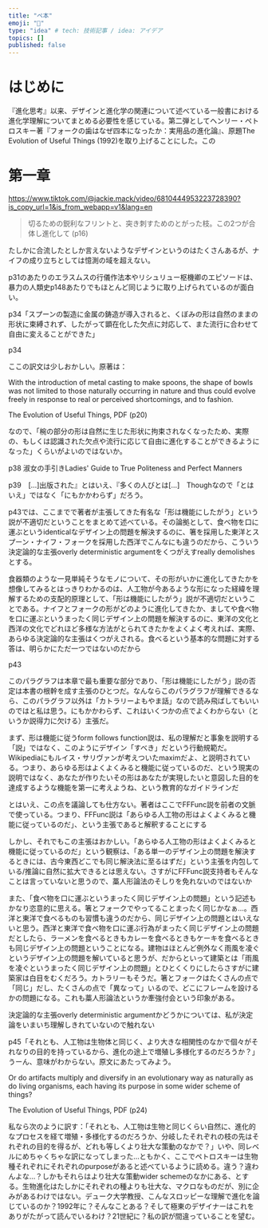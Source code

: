 ```yaml
---
title: "ペ本"
emoji: "🍴"
type: "idea" # tech: 技術記事 / idea: アイデア
topics: []
published: false
---
```


# はじめに

『進化思考』以来、デザインと進化学の関連について述べている一般書における進化学理解についてまとめる必要性を感じている。第二弾としてヘンリー・ペトロスキー著『フォークの歯はなぜ四本になったか：実用品の進化論』、原題The Evolution of Useful Things (1992)を取り上げることにした。この

# 第一章

https://www.tiktok.com/@jackie.mack/video/6810444953223728390?is_copy_url=1&is_from_webapp=v1&lang=en


> 切るための鋭利なフリントと、突き刺すためのとがった枝。この2つが合体し進化して (p16)

たしかに合流したとしか言えないようなデザインというのはたくさんあるが、ナイフの成り立ちとしては憶測の域を超えない。

p31のあたりのエラスムスの行儀作法本やリシュリュー枢機卿のエピソードは、暴力の人類史p148あたりでもほとんど同じように取り上げられているのが面白い。

p34「スプーンの製造に金属の鋳造が導入されると、くぼみの形は自然のままの形状に束縛されず、したがって顕在化した欠点に対応して、また流行に合わせて自由に変えることができた」

p34

ここの訳文は少しおかしい。原著は：

With the introduction of metal casting to make spoons, the shape of bowls was not limited to those naturally occurring in nature and thus could evolve freely in response to real or perceived shortcomings, and to fashion.

The Evolution of Useful Things, PDF (p20)

なので、「椀の部分の形は自然に生じた形状に拘束されなくなったため、実際の、もしくは認識された欠点や流行に応じて自由に進化することができるようになった」くらいがよいのではないか。

p38 淑女の手引きLadies' Guide to True Politeness and Perfect Manners

p39　[…]出版された』とはいえ、『多くの人びとは[…]　Thoughなので「とはいえ」ではなく「にもかかわらず」だろう。

p43では、ここまでで著者が主張してきた有名な「形は機能にしたがう」という説が不適切だということをまとめて述べている。その論拠として、食べ物を口に運ぶというidenticalなデザイン上の問題を解決するのに、箸を採用した東洋とスプーン・ナイフ・フォークを採用した西洋でこんなにも違うのだから、こういう決定論的な主張overly deterministic argumentをくつがえすreally demolishesとする。

食器類のような一見単純そうなモノについて、その形がいかに進化してきたかを想像してみるとはっきりわかるのは、人工物が今あるような形になった経緯を理解するための支配的原理として、「形は機能にしたがう」説が不適切だということである。ナイフとフォークの形がどのように進化してきたか、ましてや食べ物を口に運ぶというまったく同じデザイン上の問題を解決するのに、東洋の文化と西洋の文化でどれほど多様な方法がとられてきたかをよくよく考えれば、実際、あらゆる決定論的な主張はくつがえされる。食べるという基本的な問題に対する答は、明らかにただ一つではないのだから

p43

このパラグラフは本章で最も重要な部分であり、「形は機能にしたがう」説の否定は本書の根幹を成す主張のひとつだ。なんならこのパラグラフが理解できるなら、このパラグラフ以外は「カトラリーよもやま話」なので読み飛ばしてもいいのではと私は思う。にもかかわらず、これはいくつかの点でよくわからない（というか説得力に欠ける）主張だ。

まず、形は機能に従うform follows function説は、私の理解だと事象を説明する「説」ではなく、このようにデザイン「すべき」だという行動規範だ。Wikipediaにもルイス・サリヴァンが考えついたmaximだよ、と説明されている。つまり、あらゆる形はよくよくみると機能に従っているのだ、という現実の説明ではなく、あなたが作りたいその形はあなたが実現したいと意図した目的を達成するような機能を第一に考えようね、という教育的なガイドラインだ

とはいえ、この点を議論しても仕方ない。著者はここでFFFunc説を前者の文脈で使っている。つまり、FFFunc説は「あらゆる人工物の形はよくよくみると機能に従っているのだ」、という主張であると解釈することにする

しかし、それでもこの主張はおかしい。「あらゆる人工物の形はよくよくみると機能に従っているのだ」という観察は、「ある単一のデザイン上の問題を解決するときには、古今東西どこでも同じ解決法に至るはずだ」という主張を内包している/推論に自然に拡大できるとは思えない。さすがにFFFunc説支持者もそんなことは言っていないと思うので、藁人形論法のそしりを免れないのではないか

また、「食べ物を口に運ぶというまったく同じデザイン上の問題」という記述もかなり恣意的に思える。箸とフォークでやってることまったく同じかなぁ…。西洋と東洋で食べるものも習慣も違うのだから、同じデザイン上の問題とはいえないと思う。西洋と東洋で食べ物を口に運ぶ行為がまったく同じデザイン上の問題だとしたら、ラーメンを食べるときもカレーを食べるときもケーキを食べるときも同じデザイン上の問題ということになる。建物はほとんど例外なく雨風を凌ぐというデザイン上の問題を解いていると思うが、だからといって建築とは「雨風を凌ぐというまったく同じデザイン上の問題」とひとくくりにしたらさすがに建築家は白目をむくだろう。カトラリーもそうだ。箸とフォークはたくさんの点で「同じ」だし、たくさんの点で「異なって」いるので、どこにフレームを設けるかの問題になる。これも藁人形論法というか牽強付会という印象がある。

決定論的な主張overly deterministic argumentかどうかについては、私が決定論をいまいち理解しきれていないので触れない

p45「それとも、人工物は生物体と同じく、より大きな相関性のなかで個々がそれなりの目的を持っているから、進化の途上で増殖し多様化するのだろうか？」うーん、意味がわからない。原文にあたってみよう。

Or do artifacts multiply and diversify in an evolutionary way as naturally as do living organisms, each having its purpose in some wider scheme of things?

The Evolution of Useful Things, PDF (p24)

私なら次のように訳す：「それとも、人工物は生物と同じくらい自然に、進化的なプロセスを経て増殖・多様化するのだろうか、分岐したそれぞれの枝の先はそれぞれの目的を得るが、どれも等しくより壮大な策動のなかで？」いや、同レベルにめちゃくちゃな訳になってしまった…ともかく、ここでペトロスキーは生物種それぞれにそれぞれのpurposeがあると述べているように読める。違う？違わんよな…？しかもそれらはより壮大な策動wider schemeのなかにある、とする。生物進化はたしかにそれぞれの種よりも壮大な、マクロなものだが、別に企みがあるわけではない。デューク大学教授、こんなスロッピーな理解で進化を論じているのか？1992年に？そんなことある？そして極東のデザイナーはこれをありがたがって読んでいるわけ？21世紀に？私の訳が間違っていることを望む。

